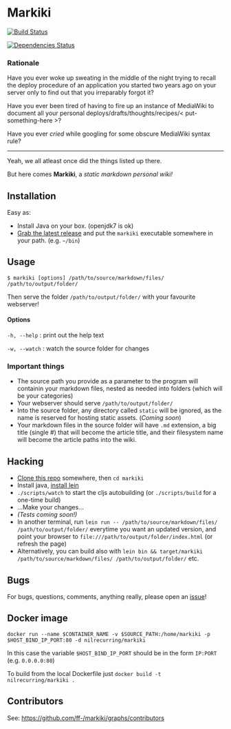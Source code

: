 # Markiki

[![Build Status](https://travis-ci.org/ff-/markiki.svg?branch=master)](https://travis-ci.org/ff-/markiki)

[![Dependencies Status](http://jarkeeper.com/ff-/markiki/status.svg)](http://jarkeeper.com/ff-/markiki)

### Rationale

Have you ever woke up sweating in the middle of the night trying to recall the deploy procedure of an application you started two years ago on your server only to find out that you irreparably forgot it?

Have you ever been tired of having to fire up an instance of MediaWiki to document all your personal deploys/drafts/thoughts/recipes/< put-something-here >?

Have you ever *cried* while googling for some obscure MediaWiki syntax rule?

<hr>

Yeah, we all atleast once did the things listed up there.

But here comes **Markiki**, a *static markdown personal wiki!*


## Installation

Easy as:
- Install Java on your box. (openjdk7 is ok)
- [Grab the latest release](https://github.com/ff-/markiki/releases/latest) and put the `markiki` executable somewhere in your path. (e.g. `~/bin`)


## Usage

`$ markiki [options] /path/to/source/markdown/files/ /path/to/output/folder/`

Then serve the folder `/path/to/output/folder/` with your favourite webserver!

#### Options

`-h, --help` : print out the help text

`-w, --watch` : watch the source folder for changes

### Important things

- The source path you provide as a parameter to the program will containin your markdown files, nested as needed into folders (which will be your categories)
- Your webserver should serve `/path/to/output/folder/`
- Into the source folder, any directory called `static` will be ignored, as the name is reserved for hosting static assets. (*Coming soon*)
- Your markdown files in the source folder will have `.md` extension, a big title (single #) that will become the article title, and their filesystem name will become the article paths into the wiki.

## Hacking

- [Clone this repo](https://github.com/ff-/markiki) somewhere, then `cd markiki`
- Install java, [install lein](http://leiningen.org/#install)
- `./scripts/watch` to start the cljs autobuilding (or `./scripts/build` for a one-time build)
- ...Make your changes...
- *(Tests coming soon!)*
- In another terminal, run `lein run -- /path/to/source/markdown/files/ /path/to/output/folder/` everytime you want an updated version, and point your browser to `file:///path/to/output/folder/index.html` (or refresh the page)
- Alternatively, you can build also with `lein bin && target/markiki /path/to/source/markdown/files/ /path/to/output/folder/` etc.

## Bugs

For bugs, questions, comments, anything really, please open an [issue](https://github.com/ff-/markiki/issues)!

## Docker image

`docker run --name $CONTAINER_NAME -v $SOURCE_PATH:/home/markiki -p $HOST_BIND_IP_PORT:80 -d nilrecurring/markiki`


In this case the variable `$HOST_BIND_IP_PORT` should be in the form `IP:PORT` (e.g. `0.0.0.0:80`)

To build from the local Dockerfile just `docker build -t nilrecurring/markiki .`


## Contributors

See: https://github.com/ff-/markiki/graphs/contributors

